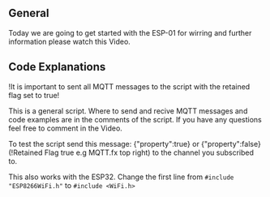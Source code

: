 ## General

Today we are going to get started with the ESP-01 for wirring and further information please watch this Video.

## Code Explanations

!It is important to sent all MQTT messages to the script with the retained flag set to true!

This is a general script. Where to send and recive MQTT messages and code examples are in the comments of the script. If you have any questions feel free to comment in the Video.

To test the script send this message: {"property":true} or {"property":false} (!Retained Flag true e.g MQTT.fx top right) to the channel you subscribed to.

This also works with the ESP32. Change the first line from ```#include "ESP8266WiFi.h"``` to ```#include <WiFi.h>```